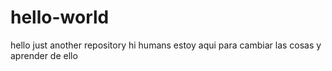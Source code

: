 # hello-world
hello just another repository
hi humans
estoy aqui para cambiar las cosas y aprender de ello
